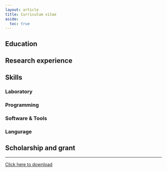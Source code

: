 ```yaml
---
layout: article
title: Curriculum vitae
aside:
  toc: true
---
```


## Education

## Research experience

## Skills

### Laboratory

### Programming

### Software & Tools

### Langurage

## Scholarship and grant





<!--more-->

---

<a href="https://www.overleaf.com/read/vjztvgbmzqyp"><i class="fas fa-download"></i> Click here to download</a>

